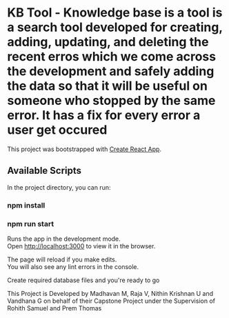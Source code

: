 # KB Tool - Knowledge base is a tool is a search tool developed for creating, adding, updating, and deleting the recent erros which we come across the development and safely adding the data so that it will be useful on someone who stopped by the same error. It has a fix for every error a user get occured

This project was bootstrapped with [Create React App](https://github.com/facebook/create-react-app).

## Available Scripts

In the project directory, you can run:

### npm install

### npm run start

Runs the app in the development mode.\
Open [http://localhost:3000](http://localhost:3000) to view it in the browser.

The page will reload if you make edits.\
You will also see any lint errors in the console.

Create required database files and you're ready to go 


This Project is Developed by Madhavan M, Raja V, Nithin Krishnan U and Vandhana G on behalf of their Capstone Project under the Supervision of Rohith Samuel and Prem Thomas
